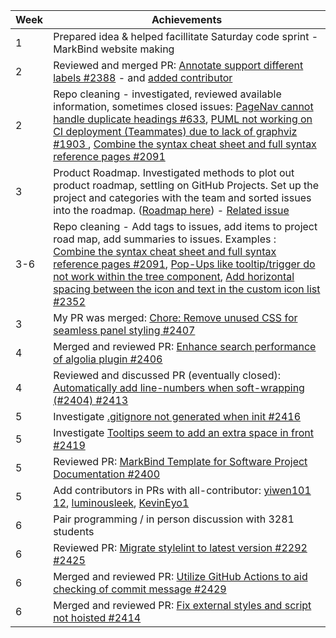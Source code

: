 | Week | Achievements |
| ---- | ------------ |
| 1 | Prepared idea & helped facillitate Saturday code sprint - MarkBind website making |
| 2 | Reviewed and merged PR: [Annotate support different labels #2388](https://github.com/MarkBind/markbind/pull/2388) - and [added contributor](https://github.com/MarkBind/markbind/pull/2390) |
| 2 | Repo cleaning - investigated, reviewed available information, sometimes closed issues: [PageNav cannot handle duplicate headings #633](https://github.com/MarkBind/markbind/issues/633), [ PUML not working on CI deployment (Teammates) due to lack of graphviz #1903 ](https://github.com/MarkBind/markbind/issues/1903), [ Combine the syntax cheat sheet and full syntax reference pages #2091 ](https://github.com/MarkBind/markbind/issues/2091) |
| 3 | Product Roadmap. Investigated methods to plot out product roadmap, settling on GitHub Projects. Set up the project and categories with the team and sorted issues into the roadmap. ([Roadmap here](https://github.com/orgs/MarkBind/projects/1)) - [Related issue](https://github.com/MarkBind/markbind/issues/813) |
| 3-6 | Repo cleaning - Add tags to issues, add items to project road map, add summaries to issues. Examples : [Combine the syntax cheat sheet and full syntax reference pages #2091](https://github.com/MarkBind/markbind/issues/2091#issuecomment-1909719113), [Pop-Ups like tooltip/trigger do not work within the tree component](https://github.com/MarkBind/markbind/issues/1831), [ Add horizontal spacing between the icon and text in the custom icon list #2352 ](https://github.com/MarkBind/markbind/issues/2352) |
| 3 | My PR was merged: [Chore: Remove unused CSS for seamless panel styling #2407](https://github.com/MarkBind/markbind/pull/2407) |
| 4 | Merged and reviewed PR: [ Enhance search performance of algolia plugin #2406 ](https://github.com/MarkBind/markbind/pull/2406) |
| 4 | Reviewed and discussed PR (eventually closed): [Automatically add line-numbers when soft-wrapping (#2404) #2413 ](https://github.com/MarkBind/markbind/pull/2413) |
| 5 | Investigate [.gitignore not generated when init #2416](https://github.com/MarkBind/markbind/issues/2416) |
| 5 | Investigate [Tooltips seem to add an extra space in front #2419 ](https://github.com/MarkBind/markbind/issues/2419) |
| 5 | Reviewed PR: [MarkBind Template for Software Project Documentation #2400](https://github.com/MarkBind/markbind/pull/2400) |
| 5 | Add contributors in PRs with all-contributor: [yiwen101 1](https://github.com/MarkBind/markbind/pull/2437)[2](https://github.com/MarkBind/markbind/pull/2435), [luminousleek](https://github.com/MarkBind/markbind/pull/2428), [KevinEyo1](https://github.com/MarkBind/markbind/pull/2422)
| 6 | Pair programming / in person discussion with 3281 students |
| 6 | Reviewed PR:  [Migrate stylelint to latest version #2292 #2425](https://github.com/MarkBind/markbind/pull/2425) |
| 6 | Merged and reviewed PR: [ Utilize GitHub Actions to aid checking of commit message #2429 ](https://github.com/MarkBind/markbind/pull/2429) |
| 6 | Merged and reviewed PR: [  Fix external styles and script not hoisted #2414 ](https://github.com/MarkBind/markbind/pull/2414) |